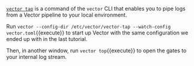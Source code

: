 [`vector tap`][tap] is a command of the `vector` CLI that enables you to pipe logs from a Vector
pipeline to your local environment.

Run `vector --config-dir /etc/vector/vector-tap --watch-config vector.toml`{{execute}} to start up
Vector with the same configuration we ended up with in the last tutorial.

Then, in another window, run `vector top`{{execute}} to open the gates to your internal log stream.

[tap]: https://vector.dev/docs/reference/cli/#tap